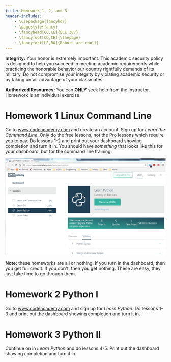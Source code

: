 ```yaml
---
title: Homework 1, 2, and 3
header-includes:
    - \usepackage{fancyhdr}
    - \pagestyle{fancy}
    - \fancyhead[CO,CE]{ECE 387}
    - \fancyfoot[CO,CE]{\thepage}
    - \fancyfoot[LE,RO]{Robots are cool!}
---
```


**Integrity:** Your honor is extremely important.  This academic security policy is designed to help you succeed in meeting academic requirements while practicing the honorable behavior our country rightfully demands of its military.  Do not compromise your integrity by violating academic security or by taking unfair advantage of your classmates.

**Authorized Resources:** You can **ONLY** seek help from the instructor. Homework
is an individual exercise.

# Homework 1 Linux Command Line

Go to www.codeacademy.com and create an account. Sign up for *Learn the Command Line*.
Only do the free lessons, not the Pro lessons which require you to pay. Do lessons
1-2 and print out your dashboard showing completion and turn it in. You should have
*something* that looks like this for your dashboard, but for the command line
training:

![](dashboard.png)

**Note:** these homeworks are all or nothing. If you turn in the dashboard, then
you get full credit. If you don't, then you get nothing. These are easy, they just
take time to go through them.

# Homework 2 Python I

Go to www.codeacademy.com and sign up for *Learn Python*. Do lessons 1-3 and print
out the dashboard showing completion and turn it in.

# Homework 3 Python II

Continue on in *Learn Python* and do lessons 4-5. Print out the dashboard showing
 completion and turn it in.
